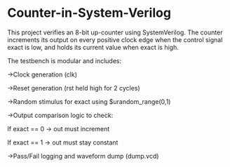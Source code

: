 # Counter-in-System-Verilog
This project verifies an 8-bit up-counter using SystemVerilog. The counter increments its output on every positive clock edge when the control signal exact is low, and holds its current value when exact is high.

The testbench is modular and includes:

->Clock generation (clk)

->Reset generation (rst held high for 2 cycles)

->Random stimulus for exact using $urandom_range(0,1)

->Output comparison logic to check:

If exact == 0 → out must increment

If exact == 1 → out must stay constant

->Pass/Fail logging and waveform dump (dump.vcd)
